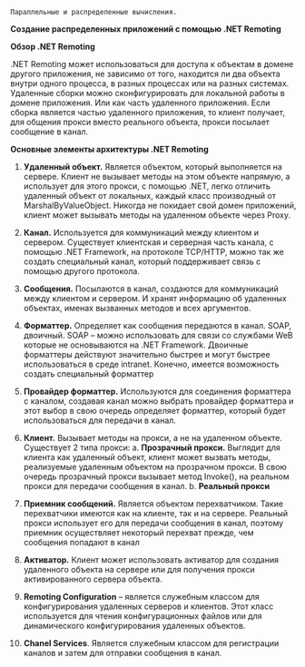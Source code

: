 ```
Параллельные и распределенные вычисления.
```
**Создание распределенных приложений с помощью .NET Remoting**

**Обзор .NET Remoting**

.NET Remoting может использоваться для доступа к объектам в домене другого приложения, не
зависимо от того, находится ли два объекта внутри одного процесса, в разных процессах или на
разных системах. Удаленные сборки можно сконфигурировать для локальной работы в домене
приложения. Или как часть удаленного приложения. Если сборка является частью удаленного
приложения, то клиент получает, для общения прокси вместо реального объекта, прокси
посылает сообщение в канал.

**Основные элементы архитектуры .NET Remoting**

1. **Удаленный объект.** Является объектом, который выполняется на сервере. Клиент не
    вызывает методы на этом объекте напрямую, а использует для этого прокси, с помощью
    .NET, легко отличить удаленный объект от локальных, каждый класс производный от
    MarshalByValueObject. Никогда не покидает свой домен приложений, клиент может
    вызывать методы на удаленном объекте через Proxy.
2. **Канал.** Используется для коммуникаций между клиентом и сервером. Существует
    клиентская и серверная часть канала, с помощью .NET Framework, на протоколе TCP/HTTP,
    можно так же создать специальный канал, который поддерживает связь с помощью
    другого протокола.
3. **Сообщения.** Посылаются в канал, создаются для коммуникаций между клиентом и
    сервером. И хранят информацию об удаленных объектах, именах вызванных методов и
    всех аргументов.
4. **Форматтер.** Определяет как сообщения передаются в канал. SOAP, двоичный. SOAP –
    можно использовать для связи со службами WeB которые не основываются на .NET
    Framework. Двоичные форматтеры действуют значительно быстрее и могут быстрее
    использоваться в среде intranet. Конечно, имеется возможность создать специальный
    форматтер
5. **Провайдер форматтер.** Используются для соединения форматтера с каналом, создавая
    канал можно выбрать провайдер форматтера и этот выбор в свою очередь определяет
    форматтер, который будет использоваться для передачи в канал.
6. **Клиент.** Вызывает методы на прокси, а не на удаленном объекте. Существует 2 типа
    прокси:
       a. **Прозрачный прокси.** Выглядит для клиента как удаленный объект, клиент может
          вызвать методы, реализуемые удаленным объектом на прозрачном прокси. В свою
          очередь прозрачный прокси вызывает метод Invoke(), на реальном прокси для
          передачи сообщения в канал.
       b. **Реальный прокси**
7. **Приемник сообщений.** Является объектом перехватчиком. Такие перехватчики имеются
    как на клиенте, так и на сервере. Реальный прокси использует его для передачи
    сообщения в канал, поэтому приемник осуществляет некоторый перехват прежде, чем
    сообщения попадают в канал
8. **Активатор.** Клиент может использовать активатор для создания удаленного объекта на
    сервере или для получения прокси активированного сервера объекта.
9. **Remoting Configuration** – является служебным классом для конфигурирования удаленных
    серверов и клиентов. Этот класс используется для чтения конфигурационных файлов или
    для динамического конфигурирования удаленных объектов.


10. **Chanel Services**. Является служебным классом для регистрации каналов и затем для
    отправки сообщения в канал.



